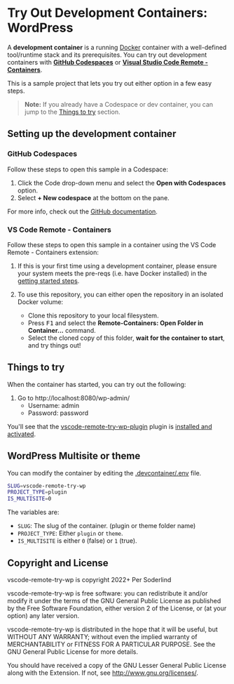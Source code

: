# Try Out Development Containers: WordPress

A **development container** is a running [Docker](https://www.docker.com) container with a well-defined tool/runtime stack and its prerequisites. You can try out development containers with **[GitHub Codespaces](https://github.com/features/codespaces)** or **[Visual Studio Code Remote - Containers](https://aka.ms/vscode-remote/containers)**.

This is a sample project that lets you try out either option in a few easy steps.

> **Note:** If you already have a Codespace or dev container, you can jump to the [Things to try](#things-to-try) section.

## Setting up the development container

### GitHub Codespaces

Follow these steps to open this sample in a Codespace:

1. Click the Code drop-down menu and select the **Open with Codespaces** option.
1. Select **+ New codespace** at the bottom on the pane.

For more info, check out the [GitHub documentation](https://docs.github.com/en/free-pro-team@latest/github/developing-online-with-codespaces/creating-a-codespace#creating-a-codespace).

### VS Code Remote - Containers

Follow these steps to open this sample in a container using the VS Code Remote - Containers extension:

1. If this is your first time using a development container, please ensure your system meets the pre-reqs (i.e. have Docker installed) in the [getting started steps](https://aka.ms/vscode-remote/containers/getting-started).

2. To use this repository, you can either open the repository in an isolated Docker volume:

   - Clone this repository to your local filesystem.
   - Press <kbd>F1</kbd> and select the **Remote-Containers: Open Folder in Container...** command.
   - Select the cloned copy of this folder, **wait for the container to start**, and try things out!

## Things to try

When the container has started, you can try out the following:

1. Go to http://localhost:8080/wp-admin/
   - Username: admin
   - Password: password

You'll see that the [vscode-remote-try-wp-plugin](index.php) plugin is [installed and activated](http://localhost:8080/wp-admin/plugins.php).

## WordPress Multisite or theme

You can modify the container by editing the [.devcontainer/.env](.devcontainer/.env) file.

```bash
SLUG=vscode-remote-try-wp
PROJECT_TYPE=plugin
IS_MULTISITE=0
```

The variables are:

- `SLUG`: The slug of the container. (plugin or theme folder name)
- `PROJECT_TYPE`: Either `plugin` or `theme`.
- `IS_MULTISITE` is either `0` (false) or `1` (true).

## Copyright and License

vscode-remote-try-wp is copyright 2022+ Per Soderlind

vscode-remote-try-wp is free software: you can redistribute it and/or modify it under the terms of the GNU General Public License as published by the Free Software Foundation, either version 2 of the License, or (at your option) any later version.

vscode-remote-try-wp is distributed in the hope that it will be useful, but WITHOUT ANY WARRANTY; without even the implied warranty of MERCHANTABILITY or FITNESS FOR A PARTICULAR PURPOSE. See the GNU General Public License for more details.

You should have received a copy of the GNU Lesser General Public License along with the Extension. If not, see http://www.gnu.org/licenses/.
